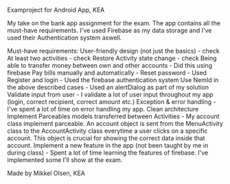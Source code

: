 Examproject for Android App, KEA

My take on the bank app assignment for the exam.
The app contains all the must-have requirements. 
I've used Firebase as my data storage and I've used their Authentication system aswell.


Must-have requirements:
User-friendly design (not just the basics) - check
At least two activities - check
Restore Activity state change - check
Being able to transfer money between own and other accounts - Did this using firebase
Pay bills manually and automatically - 
Reset password - Used 
Register and login - Used the firebase authentication system
Use NemId in the above described cases - Used an alertDialog as part of my solution
Validate input from user - I validate a lot of user input throughout my app (login, correct recipient, correct amount etc.)
Exception & error handling - I've spent a lot of time on error handling my app.
Clean architecture 
Implement Parceables models transferred between Activities - My account class implement parceable. An account object is sent 
from the MenuActivity class to the AccountActivity class everytime a user clicks on a specific account. This object is crucial for showing the correct data inside that account.
Implement a new feature in the app (not been taught by me in during class) - Spent a lot of time learning the features of firebase. I've implemented some I'll show at the exam.


Made by Mikkel Olsen, KEA
